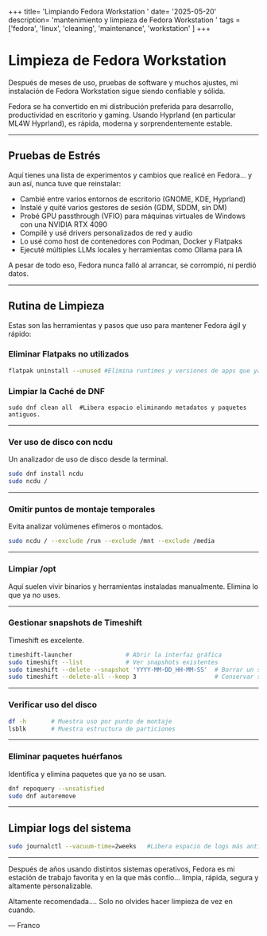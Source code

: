 +++
title= 'Limpiando Fedora Workstation '
date= '2025-05-20'
description= 'mantenimiento y limpieza de Fedora Workstation '
tags = ['fedora', 'linux', 'cleaning', 'maintenance', 'workstation' ]
+++

# Limpieza de Fedora Workstation

Después de meses de uso, pruebas de software y muchos ajustes, mi instalación de Fedora Workstation sigue siendo confiable y sólida.

Fedora se ha convertido en mi distribución preferida para desarrollo, productividad en escritorio y gaming. Usando Hyprland (en particular ML4W Hyprland), es rápida, moderna y sorprendentemente estable.
<!--more-->

---  

## Pruebas de Estrés

Aquí tienes una lista de experimentos y cambios que realicé en Fedora... y aun así, nunca tuve que reinstalar:

- Cambié entre varios entornos de escritorio (GNOME, KDE, Hyprland)
- Instalé y quité varios gestores de sesión (GDM, SDDM, sin DM)
- Probé GPU passthrough (VFIO) para máquinas virtuales de Windows con una NVIDIA RTX 4090
- Compilé y usé drivers personalizados de red y audio
- Lo usé como host de contenedores con Podman, Docker y Flatpaks
- Ejecuté múltiples LLMs locales y herramientas como Ollama para IA

A pesar de todo eso, Fedora nunca falló al arrancar, se corrompió, ni perdió datos.

  

---
  
## Rutina de Limpieza

Estas son las herramientas y pasos que uso para mantener Fedora ágil y rápido:

### Eliminar Flatpaks no utilizados

```bash
flatpak uninstall --unused #Elimina runtimes y versiones de apps que ya no se usan.
```

### **Limpiar la Caché de DNF**

```
sudo dnf clean all  #Libera espacio eliminando metadatos y paquetes antiguos.
```

---

### **Ver uso de disco con ncdu**  
Un analizador de uso de disco desde la terminal.

```bash
sudo dnf install ncdu
sudo ncdu /
```

---

### **Omitir puntos de montaje temporales**
Evita analizar volúmenes efímeros o montados.

```bash
sudo ncdu / --exclude /run --exclude /mnt --exclude /media
```

---

### **Limpiar /opt**

Aquí suelen vivir binarios y herramientas instaladas manualmente. Elimina lo que ya no uses.

---

### **Gestionar snapshots de Timeshift**
Timeshift es excelente.

```bash
timeshift-launcher               # Abrir la interfaz gráfica
sudo timeshift --list            # Ver snapshots existentes
sudo timeshift --delete --snapshot 'YYYY-MM-DD_HH-MM-SS'  # Borrar un snapshot específico
sudo timeshift --delete-all --keep 3                      # Conservar solo los 3 más recientes
```

---

### **Verificar uso del disco**

```bash
df -h       # Muestra uso por punto de montaje
lsblk       # Muestra estructura de particiones
```

---

### **Eliminar paquetes huérfanos**
Identifica y elimina paquetes que ya no se usan.

```bash
dnf repoquery --unsatisfied
sudo dnf autoremove
```

---

## **Limpiar logs del sistema**

```bash
sudo journalctl --vacuum-time=2weeks   #Libera espacio de logs más antiguos a dos semanas.
```

---
Después de  años usando distintos sistemas operativos, Fedora es mi estación de trabajo favorita y en la que más confío… limpia, rápida, segura y altamente personalizable.

Altamente recomendada.... Solo no olvides hacer limpieza de vez en cuando.

— Franco